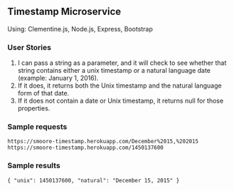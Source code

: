 <h2>Timestamp Microservice</h2>
<p>Using: Clementine.js, Node.js, Express, Bootstrap</p>

<h3>User Stories</h3>
<ol>
	<li>I can pass a string as a parameter, and it will check to see whether that string contains either a unix timestamp or a natural language date (example: January 1, 2016).</li>
	<li>If it does, it returns both the Unix timestamp and the natural language form of that date.</li>
	<li>If it does not contain a date or Unix timestamp, it returns null for those properties.</li>
</ol>

<h3>Sample requests</h3>
<div><code>https://smoore-timestamp.herokuapp.com/December%2015,%202015</code></div>
<div><code>https://smoore-timestamp.herokuapp.com/1450137600</code></div>
<h3>Sample results</h3>
<div><code>{ "unix": 1450137600, "natural": "December 15, 2015" }</code></div>